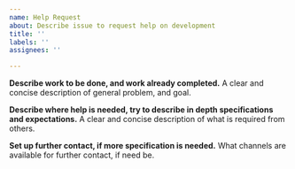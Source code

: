 ```yaml
---
name: Help Request
about: Describe issue to request help on development
title: ''
labels: ''
assignees: ''

---
```


**Describe work to be done, and work already completed.**
A clear and concise description of general problem, and goal.

**Describe where help is needed, try to describe in depth specifications and expectations.**
A clear and concise description of what is required from others.

**Set up further contact, if more specification is needed.**
What channels are available for further contact, if need be.
